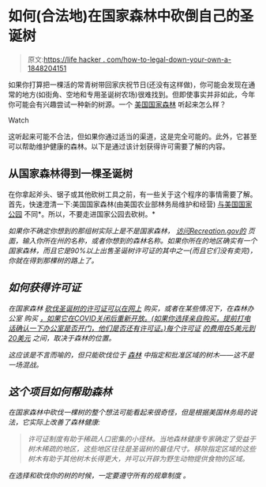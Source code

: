 # 如何(合法地)在国家森林中砍倒自己的圣诞树

> 原文:[https://life hacker . com/how-to-legal-down-your-own-a-1848204151](https://lifehacker.com/how-to-legally-cut-down-your-own-christmas-tree-in-a-1848204151)

如果你打算把一棵活的常青树带回家庆祝节日(还没有这样做)，你可能会发现在通常的地方(如街角、空地和专用圣诞树农场)很难找到。但即使事实并非如此，今年你可能会有兴趣尝试一种新的树源。一个 [美国国家森林](https://www.recreation.gov/tree-permits) 听起来怎么样？

Watch

这听起来可能不合法，但如果你通过适当的渠道，这是完全可能的。此外，它甚至可以帮助维护健康的森林。以下是通过该计划获得许可需要了解的内容。

## 从国家森林得到一棵圣诞树

在你拿起斧头、锯子或其他砍树工具之前，有一些关于这个程序的事情需要了解。首先，快速澄清一下:美国国家森林(由美国农业部林务局维护和经营) [与美国国家公园](https://www.nationalforests.org/blog/what-are-the-differences-between-national-parks-and-national-forests) 不同*。所以，不要走进国家公园去砍树。*

*如果你不确定你想到的那组树实际上是不是国家森林， [访问Recreation.gov的](https://www.recreation.gov/tree-permits) 页面，输入你所在州的名称，或者你想到的森林名称。如果你所在的地区确实有一个国家森林，而且它是90%以上出售圣诞树许可证的其中之一(而且它们没有卖完)，你就在得到那棵树的路上了。*

## *如何获得许可证*

*在国家森林 [砍伐圣诞树的许可证可以在网上](https://www.recreation.gov/tree-permits) 购买，或者在某些情况下，在森林办公室 购买 [，如果它在COVID关闭后重新开放。(如果你选择亲自购买，提前打电话确认一下办公室是否开门，他们是否还有许可证。)每个许可证](https://www.recreation.gov/articles/location-spotlight/cut-a-tree-for-the-holidays-from-your-national-forest/120) [的费用在5美元到20美元](https://www.fs.usda.gov/detail/r2/recreation/?cid=fseprd562604) 之间，取决于森林的位置。*

*这应该是不言而喻的，但只能砍伐位于 [森林](https://www.recreation.gov/articles/location-spotlight/cut-a-tree-for-the-holidays-from-your-national-forest/120) 中指定和批准区域的树木——这不是一场混战。*

## *这个项目如何帮助森林*

*在国家森林中砍伐一棵树的整个想法可能看起来很奇怪，但是根据美国林务局的说法，它实际上改善了森林健康:*

> *许可证制度有助于稀疏人口密集的小径林。当地森林健康专家确定了受益于树木稀疏的地区，这些地区往往是圣诞树的最佳尺寸。移除指定区域的这些树木有助于其他树木长得更大，并可以开辟为野生动物提供食物的区域。*

*在选择和砍伐你的树的时候，一定要遵守所有的规章制度 。*